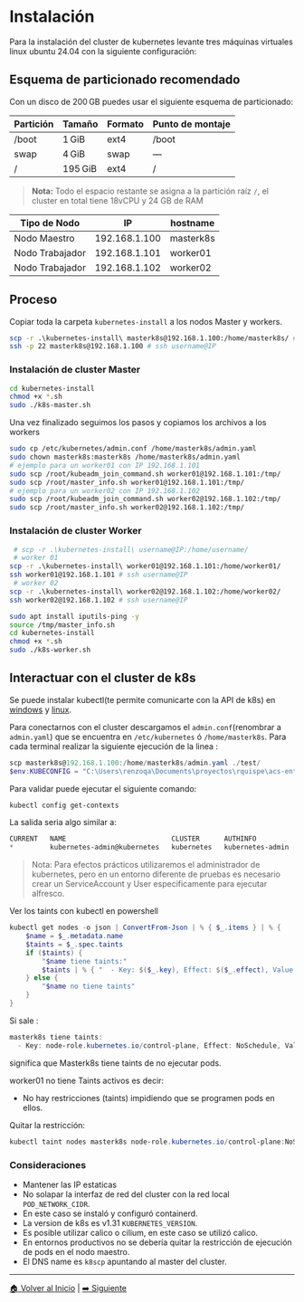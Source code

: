 # Instalación

Para la instalación del cluster de kubernetes levante tres máquinas virtuales linux ubuntu 24.04 con la siguiente configuración:

## Esquema de particionado recomendado

Con un disco de 200 GB puedes usar el siguiente esquema de particionado:

| Partición | Tamaño  | Formato | Punto de montaje |
|-----------|---------|---------|------------------|
| /boot     | 1 GiB   | ext4    | /boot            |
| swap      | 4 GiB   | swap    | —                |
| /         | 195 GiB | ext4    | /                |

> **Nota:** Todo el espacio restante se asigna a la partición raíz `/`, el cluster en total tiene 18vCPU y 24 GB de RAM

| Tipo de Nodo    |       IP      |  hostname   |
|-----------------|---------------|-------------|
| Nodo Maestro    | 192.168.1.100 |  masterk8s  |
| Nodo Trabajador | 192.168.1.101 |  worker01   |
| Nodo Trabajador | 192.168.1.102 |  worker02   |

## Proceso

Copiar toda la carpeta `kubernetes-install` a los nodos Master y workers.

```bash
scp -r .\kubernetes-install\ masterk8s@192.168.1.100:/home/masterk8s/ # scp -r .\kubernetes-install\ username@IP:/home/username/
ssh -p 22 masterk8s@192.168.1.100 # ssh username@IP
 ```

### Instalación de cluster Master

```bash
cd kubernetes-install
chmod +x *.sh
sudo ./k8s-master.sh
```

Una vez finalizado seguimos los pasos y copiamos los archivos a los workers

```bash
sudo cp /etc/kubernetes/admin.conf /home/masterk8s/admin.yaml
sudo chown masterk8s:masterk8s /home/masterk8s/admin.yaml
# ejemplo para un worker01 con IP 192.168.1.101
sudo scp /root/kubeadm_join_command.sh worker01@192.168.1.101:/tmp/
sudo scp /root/master_info.sh worker01@192.168.1.101:/tmp/
# ejemplo para un worker02 con IP 192.168.1.102
sudo scp /root/kubeadm_join_command.sh worker02@192.168.1.102:/tmp/
sudo scp /root/master_info.sh worker02@192.168.1.102:/tmp/
```

### Instalación de cluster Worker


```bash
 # scp -r .\kubernetes-install\ username@IP:/home/username/
 # worker 01
scp -r .\kubernetes-install\ worker01@192.168.1.101:/home/worker01/
ssh worker01@192.168.1.101 # ssh username@IP
 # worker 02
scp -r .\kubernetes-install\ worker02@192.168.1.102:/home/worker02/
ssh worker02@192.168.1.102 # ssh username@IP

 ```

```bash
sudo apt install iputils-ping -y
source /tmp/master_info.sh
cd kubernetes-install
chmod +x *.sh
sudo ./k8s-worker.sh
```

## Interactuar con el cluster de k8s

Se puede instalar kubectl(te permite comunicarte con la API de k8s) en [windows](https://kubernetes.io/es/docs/tasks/tools/included/install-kubectl-windows/) y [linux](https://kubernetes.io/es/docs/tasks/tools/included/install-kubectl-linux/).


Para conectarnos con el cluster descargamos el `admin.conf`(renombrar a `admin.yaml`) que se encuentra en `/etc/kubernetes` ó `/home/masterk8s`. Para cada terminal realizar la siguiente ejecución de la linea :

```powershell
scp masterk8s@192.168.1.100:/home/masterk8s/admin.yaml ./test/
$env:KUBECONFIG = "C:\Users\renzoqa\Documents\proyectos\rquispe\acs-enterprise-k8s\test\admin.yaml"
```

Para validar puede ejecutar el siguiente comando:

```powershell
kubectl config get-contexts
```

La salida seria algo similar a:

```powershell
CURRENT   NAME                          CLUSTER      AUTHINFO           NAMESPACE
*         kubernetes-admin@kubernetes   kubernetes   kubernetes-admin
```

> Nota: Para efectos prácticos utilizaremos el administrador de kubernetes, pero en un entorno diferente de pruebas es necesario crear un ServiceAccount y User especificamente para ejecutar alfresco.

Ver los taints con kubectl en powershell

```powershell
kubectl get nodes -o json | ConvertFrom-Json | % { $_.items } | % {
    $name = $_.metadata.name
    $taints = $_.spec.taints
    if ($taints) {
        "$name tiene taints:"
        $taints | % { "  - Key: $($_.key), Effect: $($_.effect), Value: $($_.value)" }
    } else {
        "$name no tiene taints"
    }
}
```

Si sale :

```powershell
masterk8s tiene taints:
  - Key: node-role.kubernetes.io/control-plane, Effect: NoSchedule, Value: 
```

significa que 
Masterk8s tiene taints de no ejecutar pods.

worker01 no tiene Taints activos es decir:

* No hay restricciones (taints) impidiendo que se programen pods en ellos.

Quitar la restricción:

```powershell
kubectl taint nodes masterk8s node-role.kubernetes.io/control-plane:NoSchedule-
```

### Consideraciones

- Mantener las IP estaticas
- No solapar la interfaz de red del cluster con la red local `POD_NETWORK_CIDR`.
- En este caso se instaló y configuró containerd.
- La version de k8s es v1.31 `KUBERNETES_VERSION`.
- Es posible utilizar calico o cilium, en este caso se utilizó calico.
- En entornos productivos no se debería quitar la restricción de ejecución de pods en el nodo maestro.
- El DNS name es `k8scp` apuntando al master del cluster.
---

[🏠 Volver al Inicio](../README.md) | [➡️ Siguiente](../aprovisionamiento/aprovisionamiento.md)
